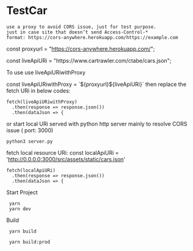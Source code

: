 # TestCar


```
use a proxy to avoid CORS issue, just for test purpose.
just in case site that doesn’t send Access-Control-*
format: https://cors-anywhere.herokuapp.com/https://example.com
```

const proxyurl = "https://cors-anywhere.herokuapp.com/";

<p>
const liveApiURi = "https://www.cartrawler.com/ctabe/cars.json";


To use use liveApiURiwithProxy
<p>
const liveApiURiwithProxy = `${proxyurl}${liveApiURi}`
then replace the fetch URi in below codes:

```
fetch(liveApiURiwithProxy)
  .then(response => response.json())
  .then(dataJson => {
```

or start local URi served with python http server mainly to resolve CORS issue ( port: 3000)
```
python3 server.py

```
fetch local resource URi:
const localApiURi = 'http://0.0.0.0:3000/src/assets/static/cars.json'

```
fetch(localApiURi)
  .then(response => response.json())
  .then(dataJson => {
```


Start Project

```
 yarn
 yarn dev
```

Build

```
 yarn build
```


```
 yarn build:prod
```

